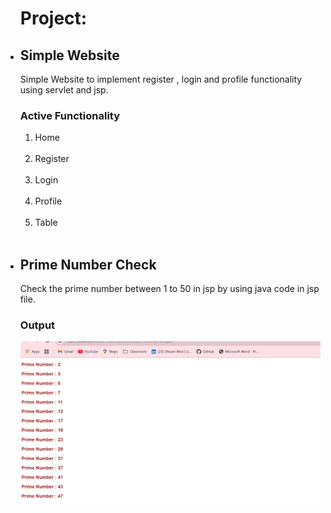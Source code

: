 
<ul>
<h1>Project:</h1>
<li><h2>Simple Website</h2></li>
<p>Simple Website to implement register , login and profile functionality using servlet and jsp.</p>
<h3>Active Functionality</h3>
<ol>
   <li>Home</li>
  <img src = "">
  <li>Register</li>
  <img src = "">
  <li>Login</li>
  <img src = "">
  <li>Profile</li>
  <img src = "">
  <li>Table</li>
  <img src = "">
</ol>

<li><h2>Prime Number Check</h2></li>
<p>Check the prime number between 1 to 50 in jsp by using java code in jsp file.</p>

<b><h3>Output</h3><b>
<img src = "PrimeNumberWeb/src/main/webapp/image.png">
</ul>
